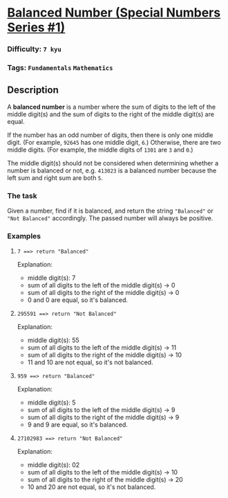 # [Balanced Number (Special Numbers Series #1)](https://www.codewars.com/kata/5a4e3782880385ba68000018)

### Difficulty: `7 kyu`

### Tags: `Fundamentals` `Mathematics`
 
## Description

A **balanced number** is a number where the sum of digits to the left of the middle digit(s) and the sum of digits to the right of the middle digit(s) are equal.

If the number has an odd number of digits, then there is only one middle digit. (For example, `92645` has one middle digit, `6`.) Otherwise, there are two middle digits. (For example, the middle digits of `1301` are `3` and `0`.)

The middle digit(s) should not be considered when determining whether a number is balanced or not, e.g. `413023` is a balanced number because the left sum and right sum are both `5`.

### The task
Given a number, find if it is balanced, and return the string `"Balanced"` or `"Not Balanced"` accordingly. The passed number will always be positive.

### Examples

1. ```7 ==> return "Balanced"```

    Explanation:
    - middle digit(s): 7
    - sum of all digits to the left of the middle digit(s) -> 0
    - sum of all digits to the right of the middle digit(s) -> 0
    - 0 and 0 are equal, so it's balanced.


2. ```295591 ==> return "Not Balanced"```
    
    Explanation:
    - middle digit(s): 55
    - sum of all digits to the left of the middle digit(s) -> 11
    - sum of all digits to the right of the middle digit(s) -> 10
    - 11 and 10 are not equal, so it's not balanced.

3. ```959 ==> return "Balanced"```
    
    Explanation:
    - middle digit(s): 5
    - sum of all digits to the left of the middle digit(s) -> 9
    - sum of all digits to the right of the middle digit(s) -> 9
    - 9 and 9 are equal, so it's balanced.

4. ```27102983 ==> return "Not Balanced"```
    
    Explanation:
    - middle digit(s): 02
    - sum of all digits to the left of the middle digit(s) -> 10
    - sum of all digits to the right of the middle digit(s) -> 20
    - 10 and 20 are not equal, so it's not balanced.
